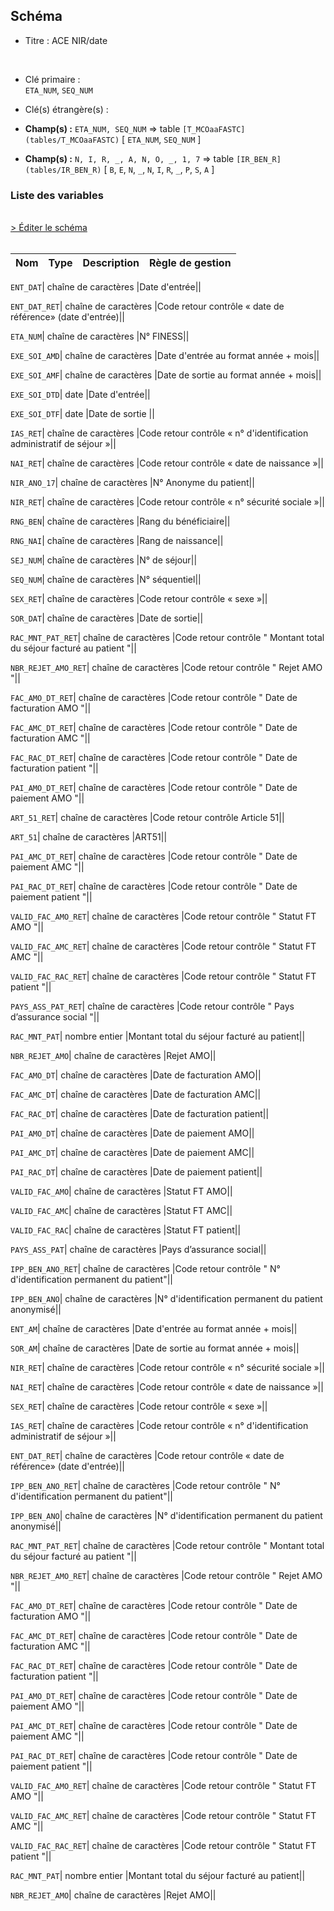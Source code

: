 ## Schéma


- Titre : ACE NIR/date
<br />


- Clé primaire : <br />`ETA_NUM`, `SEQ_NUM`<br />


- Clé(s) étrangère(s) : <br />

- **Champ(s) :** `ETA_NUM, SEQ_NUM`
  => table `[T_MCOaaFASTC](tables/T_MCOaaFASTC)` [ `ETA_NUM`, `SEQ_NUM` ]<br />

- **Champ(s) :** `N, I, R, _, A, N, O, _, 1, 7`
  => table `[IR_BEN_R](tables/IR_BEN_R)` [ `B`, `E`, `N`, `_`, `N`, `I`, `R`, `_`, `P`, `S`, `A` ]<br />

 
### Liste des variables
<br />
<div>
    <a href="https://gitlab.com/healthdatahub/applications-du-hdh/schema-snds/-/tree/master/schemas/T_MCOaaCSTC/T_MCOaaCSTC.json"
       target="_blank" rel="noopener noreferrer">> Éditer le schéma</a>
</div>
<br />

Nom | Type | Description | Règle de gestion
-|-|-|-



`ENT_DAT`| chaîne de caractères |Date d'entrée||

`ENT_DAT_RET`| chaîne de caractères |Code retour contrôle « date de référence» (date d'entrée)||

`ETA_NUM`| chaîne de caractères |N° FINESS||

`EXE_SOI_AMD`| chaîne de caractères |Date d'entrée au format année + mois||

`EXE_SOI_AMF`| chaîne de caractères |Date de sortie au format année + mois||

`EXE_SOI_DTD`| date |Date d'entrée||

`EXE_SOI_DTF`| date |Date de sortie ||

`IAS_RET`| chaîne de caractères |Code retour contrôle « n° d'identification administratif de séjour »||

`NAI_RET`| chaîne de caractères |Code retour contrôle « date de naissance »||

`NIR_ANO_17`| chaîne de caractères |N° Anonyme du patient||

`NIR_RET`| chaîne de caractères |Code retour contrôle « n° sécurité sociale »||

`RNG_BEN`| chaîne de caractères |Rang du bénéficiaire||

`RNG_NAI`| chaîne de caractères |Rang de naissance||

`SEJ_NUM`| chaîne de caractères |N° de séjour||

`SEQ_NUM`| chaîne de caractères |N° séquentiel||

`SEX_RET`| chaîne de caractères |Code retour contrôle « sexe »||

`SOR_DAT`| chaîne de caractères |Date de sortie||

`RAC_MNT_PAT_RET`| chaîne de caractères |Code retour contrôle " Montant total du séjour facturé au patient "||

`NBR_REJET_AMO_RET`| chaîne de caractères |Code retour contrôle " Rejet AMO "||

`FAC_AMO_DT_RET`| chaîne de caractères |Code retour contrôle " Date de facturation AMO "||

`FAC_AMC_DT_RET`| chaîne de caractères |Code retour contrôle " Date de facturation AMC "||

`FAC_RAC_DT_RET`| chaîne de caractères |Code retour contrôle " Date de facturation patient "||

`PAI_AMO_DT_RET`| chaîne de caractères |Code retour contrôle " Date de paiement AMO "||

`ART_51_RET`| chaîne de caractères |Code retour contrôle Article 51||

`ART_51`| chaîne de caractères |ART51||

`PAI_AMC_DT_RET`| chaîne de caractères |Code retour contrôle " Date de paiement AMC "||

`PAI_RAC_DT_RET`| chaîne de caractères |Code retour contrôle " Date de paiement patient "||

`VALID_FAC_AMO_RET`| chaîne de caractères |Code retour contrôle " Statut FT AMO "||

`VALID_FAC_AMC_RET`| chaîne de caractères |Code retour contrôle " Statut FT AMC "||

`VALID_FAC_RAC_RET`| chaîne de caractères |Code retour contrôle " Statut FT patient "||

`PAYS_ASS_PAT_RET`| chaîne de caractères |Code retour contrôle " Pays d’assurance social "||

`RAC_MNT_PAT`| nombre entier |Montant total du séjour facturé au patient||

`NBR_REJET_AMO`| chaîne de caractères |Rejet AMO||

`FAC_AMO_DT`| chaîne de caractères |Date de facturation AMO||

`FAC_AMC_DT`| chaîne de caractères |Date de facturation AMC||

`FAC_RAC_DT`| chaîne de caractères |Date de facturation patient||

`PAI_AMO_DT`| chaîne de caractères |Date de paiement AMO||

`PAI_AMC_DT`| chaîne de caractères |Date de paiement AMC||

`PAI_RAC_DT`| chaîne de caractères |Date de paiement patient||

`VALID_FAC_AMO`| chaîne de caractères |Statut FT AMO||

`VALID_FAC_AMC`| chaîne de caractères |Statut FT AMC||

`VALID_FAC_RAC`| chaîne de caractères |Statut FT patient||

`PAYS_ASS_PAT`| chaîne de caractères |Pays d’assurance social||

`IPP_BEN_ANO_RET`| chaîne de caractères |Code retour contrôle " N° d'identification permanent du patient"||

`IPP_BEN_ANO`| chaîne de caractères |N° d'identification permanent du patient anonymisé||

`ENT_AM`| chaîne de caractères |Date d'entrée au format année + mois||

`SOR_AM`| chaîne de caractères |Date de sortie au format année + mois||

`NIR_RET`| chaîne de caractères |Code retour contrôle « n° sécurité sociale »||

`NAI_RET`| chaîne de caractères |Code retour contrôle « date de naissance »||

`SEX_RET`| chaîne de caractères |Code retour contrôle « sexe »||

`IAS_RET`| chaîne de caractères |Code retour contrôle « n° d'identification administratif de séjour »||

`ENT_DAT_RET`| chaîne de caractères |Code retour contrôle « date de référence» (date d'entrée)||

`IPP_BEN_ANO_RET`| chaîne de caractères |Code retour contrôle " N° d'identification permanent du patient"||

`IPP_BEN_ANO`| chaîne de caractères |N° d'identification permanent du patient anonymisé||

`RAC_MNT_PAT_RET`| chaîne de caractères |Code retour contrôle " Montant total du séjour facturé au patient "||

`NBR_REJET_AMO_RET`| chaîne de caractères |Code retour contrôle " Rejet AMO "||

`FAC_AMO_DT_RET`| chaîne de caractères |Code retour contrôle " Date de facturation AMO "||

`FAC_AMC_DT_RET`| chaîne de caractères |Code retour contrôle " Date de facturation AMC "||

`FAC_RAC_DT_RET`| chaîne de caractères |Code retour contrôle " Date de facturation patient "||

`PAI_AMO_DT_RET`| chaîne de caractères |Code retour contrôle " Date de paiement AMO "||

`PAI_AMC_DT_RET`| chaîne de caractères |Code retour contrôle " Date de paiement AMC "||

`PAI_RAC_DT_RET`| chaîne de caractères |Code retour contrôle " Date de paiement patient "||

`VALID_FAC_AMO_RET`| chaîne de caractères |Code retour contrôle " Statut FT AMO "||

`VALID_FAC_AMC_RET`| chaîne de caractères |Code retour contrôle " Statut FT AMC "||

`VALID_FAC_RAC_RET`| chaîne de caractères |Code retour contrôle " Statut FT patient "||

`RAC_MNT_PAT`| nombre entier |Montant total du séjour facturé au patient||

`NBR_REJET_AMO`| chaîne de caractères |Rejet AMO||
